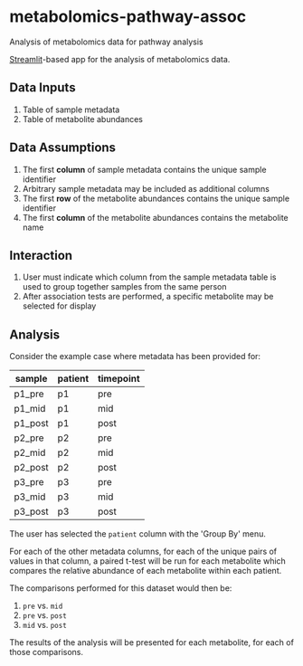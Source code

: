 # metabolomics-pathway-assoc
Analysis of metabolomics data for pathway analysis

[Streamlit](https://streamlit.io/)-based app for the analysis of metabolomics data.

## Data Inputs

1. Table of sample metadata
2. Table of metabolite abundances

## Data Assumptions

1. The first **column** of sample metadata contains the unique sample identifier
2. Arbitrary sample metadata may be included as additional columns
3. The first **row** of the metabolite abundances contains the unique sample identifier
4. The first **column** of the metabolite abundances contains the metabolite name

## Interaction

1. User must indicate which column from the sample metadata table is used to group
together samples from the same person
2. After association tests are performed, a specific metabolite may be selected for
display

## Analysis

Consider the example case where metadata has been provided for:

| sample | patient | timepoint |
| ------ | ------- | --------- |
| p1_pre | p1      | pre       |
| p1_mid | p1      | mid       |
| p1_post | p1     | post     |
| p2_pre | p2      | pre       |
| p2_mid | p2      | mid       |
| p2_post | p2     | post     |
| p3_pre | p3      | pre       |
| p3_mid | p3      | mid       |
| p3_post | p3     | post     |

The user has selected the `patient` column with the 'Group By' menu.

For each of the other metadata columns, for each of the unique pairs
of values in that column, a paired t-test will be run for each metabolite
which compares the relative abundance of each metabolite within each
patient.

The comparisons performed for this dataset would then be:

1. `pre` vs. `mid`
2. `pre` vs. `post`
3. `mid` vs. `post`

The results of the analysis will be presented for each metabolite,
for each of those comparisons.

